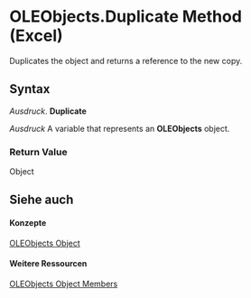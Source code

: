 
# OLEObjects.Duplicate Method (Excel)

Duplicates the object and returns a reference to the new copy.


## Syntax

 _Ausdruck_. **Duplicate**

 _Ausdruck_ A variable that represents an **OLEObjects** object.


### Return Value

Object


## Siehe auch


#### Konzepte


[OLEObjects Object](e3fcf4bd-7c96-ecb3-dc04-551f7f7348f9.md)
#### Weitere Ressourcen


[OLEObjects Object Members](http://msdn.microsoft.com/library/7c3b0619-a988-1b8c-51b1-4c8ef3180264%28Office.15%29.aspx)